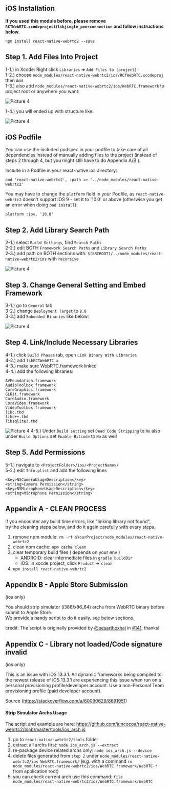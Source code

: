 ## iOS Installation

**If you used this module before, please remove `RCTWebRTC.xcodeproject`/`libjingle_peerconnection` and follow   instructions below.**

`npm install react-native-webrtc2 --save`  

## Step 1. Add Files Into Project

1-1.) in Xcode: Right click `Libraries` ➜ `Add Files to [project]`  
1-2.) choose `node_modules/react-native-webrtc2/ios/RCTWebRTC.xcodeproj` then `Add`  
1-3.) also add `node_modules/react-native-webrtc2/ios/WebRTC.framework` to project root or anywhere you want:  

![Picture 4](https://github.com/juncocoa/react-native-webrtc2/blob/master/Documentation/doc_install_xcode_add_xcodeproject.png)

1-4.) you will ended up with structure like:  

![Picture 4](https://github.com/juncocoa/react-native-webrtc2/blob/master/Documentation/doc_install_xcode_file_structure.png)

## iOS Podfile

You can use the included podspec in your podfile to take care of all dependencies instead of manually adding files to the project (instead of steps 2 through 4, but you might still have to do Appendix A/B ).

Include in a Podfile in your react-native ios directory:

```
pod 'react-native-webrtc2', :path => '../node_modules/react-native-webrtc2'
```

You may have to change the `platform` field in your Podfile, as `react-native-webrtc2` doesn't support iOS 9 - set it to '10.0' or above (otherwise you get an error when doing `pod install`):

```
platform :ios, '10.0'
```

## Step 2. Add Library Search Path

2-1.) select `Build Settings`, find `Search Paths`  
2-2.) edit BOTH `Framework Search Paths` and `Library Search Paths`  
2-3.) add path on BOTH sections with: `$(SRCROOT)/../node_modules/react-native-webrtc2/ios` with `recursive`  

![Picture 4](https://github.com/juncocoa/react-native-webrtc2/blob/master/Documentation/doc_install_xcode_search_path.png)

## Step 3. Change General Setting and Embed Framework

3-1.) go to `General` tab  
3-2.) change `Deployment Target` to `8.0`  
3-3.) add `Embedded Binaries` like below:  

![Picture 4](https://github.com/juncocoa/react-native-webrtc2/blob/master/Documentation/doc_install_xcode_embed_framework.png)


## Step 4. Link/Include Necessary Libraries


4-1.) click `Build Phases` tab, open `Link Binary With Libraries`  
4-2.) add `libRCTWebRTC.a`  
4-3.) make sure WebRTC.framework linked  
4-4.) add the following libraries:  

```
AVFoundation.framework
AudioToolbox.framework
CoreGraphics.framework
GLKit.framework
CoreAudio.framework
CoreVideo.framework
VideoToolbox.framework
libc.tbd
libc++.tbd
libsqlite3.tbd
```
![Picture 4](https://github.com/juncocoa/react-native-webrtc2/blob/master/Documentation/doc_install_xcode_link_libraries.png)
4-5.) Under `Build setting` set `Dead Code Stripping` to `No` also under `Build Options` set `Enable Bitcode` to `No` as well  



## Step 5. Add Permissions

5-1.) navigate to `<ProjectFolder>/ios/<ProjectName>/`  
5-2.) edit `Info.plist` and add the following lines

```
<key>NSCameraUsageDescription</key>
<string>Camera Permission</string>
<key>NSMicrophoneUsageDescription</key>
<string>Microphone Permission</string>
```

## Appendix A - CLEAN PROCESS

if you encounter any build time errors, like "linking library not found",  
try the cleaning steps below, and do it again carefully with every steps.

1. remove npm module: `rm -rf $YourProject/node_modules/react-native-webrtc2`  
2. clean npm cache: `npm cache clean`  
3. clear temporary build files ( depends on your env )    
    * ANDROID: clear intermediate files in `gradle buildDir`    
    * iOS: in xocde project, click `Product` -> `clean`    
4. `npm install react-native-webrtc2`  

## Appendix B - Apple Store Submission

(ios only)

You should strip simulator (i386/x86_64) archs from WebRTC binary before submit to Apple Store.  
We provide a handy script to do it easily. see below sections.

credit: The script is originally provided by [@besarthoxhaj](https://github.com/besarthoxhaj) in [#141](https://github.com/juncocoa/react-native-webrtc2/issues/141), thanks!

## Appendix C - Library not loaded/Code signature invalid

(ios only)

This is an issue with iOS 13.3.1. All dynamic frameworks being compiled to the newest release of iOS 13.3.1 are experiencing this issue when run on a personal provisioning profile/developer account. Use a non-Personal Team provisioning profile (paid developer account).

Source (https://stackoverflow.com/a/60090629/8691951)


#### Strip Simulator Archs Usage

The script and example are here: https://github.com/juncocoa/react-native-webrtc2/blob/master/tools/ios_arch.js

1. go to `react-native-webrtc2/tools` folder
2. extract all archs first: `node ios_arch.js --extract`
3. re-package device related archs only: `node ios_arch.js --device`
4. delete files generated from `step 2` under `node_modules/react-native-webrtc2/ios WebRTC.framework/` (e.g. with a command `rm node_modules/react-native-webrtc2/ios/WebRTC.framework/WebRTC-*` from application root)
5. you can check current arch use this command: `file node_modules/react-native-webrtc2/ios/WebRTC.framework/WebRTC`
